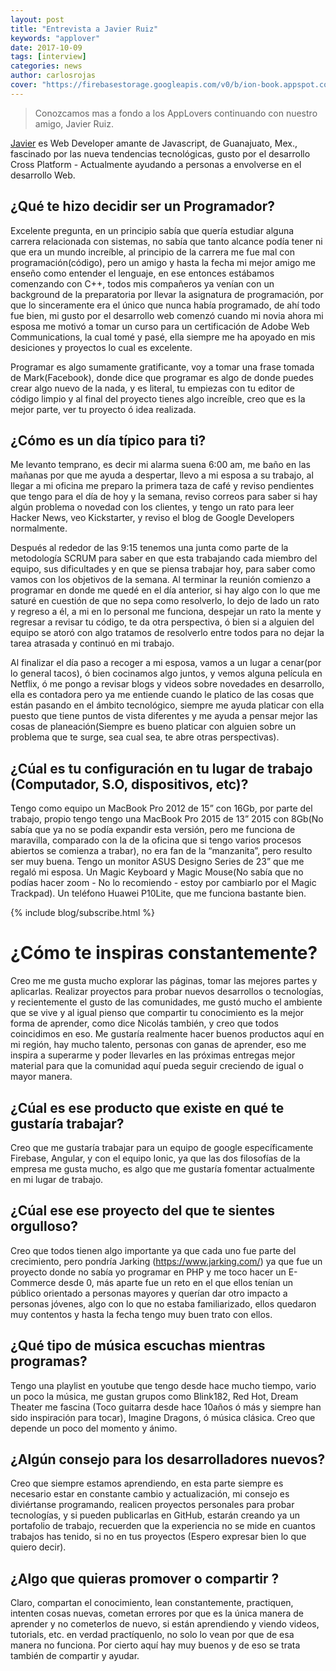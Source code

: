 ```yaml
---
layout: post
title: "Entrevista a Javier Ruiz"
keywords: "applover"
date: 2017-10-09
tags: [interview]
categories: news
author: carlosrojas
cover: "https://firebasestorage.googleapis.com/v0/b/ion-book.appspot.com/o/posts%2F2017-10-09-interview-javierruiz%2Fjavierruiz.png?alt=media&token=68343210-eb19-422c-83b3-59784d5e7f73"
---
```

> Conozcamos mas a fondo a los AppLovers continuando con nuestro amigo, Javier Ruiz.

<amp-img width="1024" height="512" layout="responsive" src="https://firebasestorage.googleapis.com/v0/b/ion-book.appspot.com/o/posts%2F2017-10-09-interview-javierruiz%2Fjavierruiz.png?alt=media&token=68343210-eb19-422c-83b3-59784d5e7f73"></amp-img> 

[Javier](https://twitter.com/_javaruiz) es Web Developer amante de Javascript, de Guanajuato, Mex., fascinado por las nueva tendencias tecnológicas, gusto por el desarrollo Cross Platform - Actualmente ayudando a personas a envolverse en el desarrollo Web.

## ¿Qué te hizo decidir ser un Programador?

Excelente pregunta, en un principio sabía que quería estudiar alguna carrera relacionada con sistemas, no sabía que tanto alcance podía tener ni que era un mundo increíble, al principio de la carrera me fue mal con programación(código), pero un amigo y hasta la fecha mi mejor amigo me enseño como entender el lenguaje, en ese entonces estábamos comenzando con C++, todos mis compañeros ya venían con un background de la preparatoria por llevar la asignatura de programación, por que lo sinceramente era el único que nunca había programado, de ahí todo fue bien, mi gusto por el desarrollo web comenzó cuando mi novia ahora mi esposa me motivó a tomar un curso para un certificación de Adobe Web Communications, la cual tomé y pasé, ella siempre me ha apoyado en mis desiciones y proyectos lo cual es excelente.

Programar es algo sumamente gratificante, voy a tomar una frase tomada de Mark(Facebook), donde dice que programar es algo de donde puedes crear algo nuevo de la nada, y es literal, tu empiezas con tu editor de código limpio y al final del proyecto tienes algo increíble, creo que es la mejor parte, ver tu proyecto ó idea realizada.

## ¿Cómo es un día típico para ti?

Me levanto temprano, es decir mi alarma suena 6:00 am, me baño en las mañanas por que me ayuda a despertar, llevo a mi esposa a su trabajo, al llegar a mi oficina me preparo la primera taza de café y reviso pendientes que tengo para el día de hoy y la semana, reviso correos para saber si hay algún problema o novedad con los clientes, y tengo un rato para leer Hacker News, veo Kickstarter, y reviso el blog de Google Developers normalmente.

Después al rededor de las 9:15 tenemos una junta como parte de la metodología SCRUM para saber en que esta trabajando cada miembro del equipo, sus dificultades y en que se piensa trabajar hoy, para saber como vamos con los objetivos de la semana. Al terminar la reunión comienzo a programar en donde me quedé en el día anterior, si hay algo con lo que me saturé en cuestión de que no sepa como resolverlo, lo dejo de lado un rato y regreso a él, a mi en lo personal me funciona, despejar un rato la mente y regresar a revisar tu código, te da otra perspectiva, ó bien si a alguien del equipo se atoró con algo tratamos de resolverlo entre todos para no dejar la tarea atrasada y continuó en mi trabajo.

Al finalizar el día paso a recoger a mi esposa, vamos a un lugar a cenar(por lo general tacos), ó bien cocinamos algo juntos, y vemos alguna película en Netflix, ó me pongo a revisar blogs y videos sobre novedades en desarrollo, ella es contadora pero ya me entiende cuando le platico de las cosas que están pasando en el ámbito tecnológico, siempre me ayuda platicar con ella puesto que tiene puntos de vista diferentes y me ayuda a pensar mejor las cosas de planeación(Siempre es bueno platicar con alguien sobre un problema que te surge, sea cual sea, te abre otras perspectivas).


## ¿Cúal es tu configuración en tu lugar de trabajo (Computador, S.O, dispositivos, etc)?

<amp-img width="1024" height="768" layout="responsive" src="https://firebasestorage.googleapis.com/v0/b/ion-book.appspot.com/o/posts%2F2017-10-09-interview-javierruiz%2FIMG_20171005_162536_1.jpg?alt=media&token=eefd5a69-21ac-4986-8728-10d4d75dad8b"></amp-img>


<amp-img width="1024" height="111" layout="responsive" src="https://firebasestorage.googleapis.com/v0/b/ion-book.appspot.com/o/posts%2F2017-10-09-interview-javierruiz%2FScreen%20Shot%202017-10-05%20at%2016.26.30.png?alt=media&token=e76f4484-7be2-4534-89f7-dae5d35d4c1f"></amp-img>


<div class="row wrap">
  <div class="col col-100 col-md-33 col-lg-33">
    <amp-img width="720" height="1280" layout="responsive" src="https://firebasestorage.googleapis.com/v0/b/ion-book.appspot.com/o/posts%2F2017-10-09-interview-javierruiz%2FScreenshot_2017-10-05-16-18-01.png?alt=media&token=7aabcd53-7926-4966-ab3e-5127ac9e3c6b"></amp-img>
  </div>
  <div class="col col-100 col-md-33 col-lg-33">
    <amp-img width="720" height="1280" layout="responsive" src="https://firebasestorage.googleapis.com/v0/b/ion-book.appspot.com/o/posts%2F2017-10-09-interview-javierruiz%2FScreenshot_2017-10-05-16-19-29.png?alt=media&token=9fdc2322-5bea-48f5-a32c-8da6150aeb8c"></amp-img>
  </div>
  <div class="col col-100 col-md-33 col-lg-33">
    <amp-img width="720" height="1280" layout="responsive" src="https://firebasestorage.googleapis.com/v0/b/ion-book.appspot.com/o/posts%2F2017-10-09-interview-javierruiz%2FScreenshot_2017-10-05-16-18-16.png?alt=media&token=010272e8-b28d-49f8-adc0-f148b0232f3e"></amp-img>
  </div>
</div>

Tengo como equipo un MacBook Pro 2012 de 15” con 16Gb, por parte del trabajo, propio tengo tengo una MacBook Pro 2015 de 13” 2015 con 8Gb(No sabía que ya no se podía expandir esta versión, pero me funciona de maravilla, comparado con la de la oficina que si tengo varios procesos abiertos se comienza a trabar), no era fan de la “manzanita”, pero resulto ser muy buena. Tengo un monitor ASUS Designo Series de 23” que me regaló mi esposa. Un Magic Keyboard y Magic Mouse(No sabía que no podías hacer zoom - No lo recomiendo - estoy por cambiarlo por el Magic Trackpad). Un teléfono Huawei P10Lite, que me funciona bastante bien.

{% include blog/subscribe.html %}

# ¿Cómo te inspiras constantemente?

Creo me me gusta mucho explorar las páginas, tomar las mejores partes y aplicarlas. Realizar proyectos para probar nuevos desarrollos o tecnologías, y recientemente el gusto de las comunidades, me gustó mucho el ambiente que se vive y al igual pienso que compartir tu conocimiento es la mejor forma de aprender, como dice Nicolás también, y creo que todos coincidimos en eso. Me gustaría realmente hacer buenos productos aquí en mi región, hay mucho talento, personas con ganas de aprender, eso me inspira a superarme y poder llevarles en las próximas entregas mejor material para que la comunidad aquí pueda seguir creciendo de igual o mayor manera.

## ¿Cúal es ese producto que existe en qué te gustaría trabajar?

Creo que me gustaría trabajar para un equipo de google específicamente Firebase, Angular, y con el equipo Ionic, ya que las dos filosofías de la empresa me gusta mucho, es algo que me gustaría fomentar actualmente en mi lugar de trabajo.

## ¿Cúal ese ese proyecto del que te sientes orgulloso?

Creo que todos tienen algo importante ya que cada uno fue parte del crecimiento, pero pondría Jarking (https://www.jarking.com/) ya que fue un proyecto donde no sabía yo programar en PHP y me toco hacer un E-Commerce desde 0, más aparte fue un reto en el que ellos tenían un público orientado a personas mayores y querían dar otro impacto a personas jóvenes, algo con lo que no estaba familiarizado, ellos quedaron muy contentos y hasta la fecha tengo muy buen trato con ellos.

<amp-img width="1024" height="768" layout="responsive" src="https://firebasestorage.googleapis.com/v0/b/ion-book.appspot.com/o/posts%2F2017-10-09-interview-javierruiz%2FScreen%20Shot%202017-10-05%20at%2016.01.24.png?alt=media&token=932b9e5d-eab1-4054-a129-7518eb2e42ac"></amp-img>

<amp-img width="1024" height="768" layout="responsive" src="https://firebasestorage.googleapis.com/v0/b/ion-book.appspot.com/o/posts%2F2017-10-09-interview-javierruiz%2FScreen%20Shot%202017-10-05%20at%2016.00.10.png?alt=media&token=607e57f2-326f-45da-984d-87fe744d5878"></amp-img>

<amp-img width="1024" height="768" layout="responsive" src="https://firebasestorage.googleapis.com/v0/b/ion-book.appspot.com/o/posts%2F2017-10-09-interview-javierruiz%2FScreen%20Shot%202017-10-05%20at%2016.00.59.png?alt=media&token=d28cbf3b-aec1-46ab-b32b-d74996accf2c"></amp-img>

## ¿Qué tipo de música escuchas mientras programas?

Tengo una playlist en youtube que tengo desde hace mucho tiempo, vario un poco la música, me gustan grupos como Blink182, Red Hot, Dream Theater me fascina (Toco guitarra desde hace 10años ó más y siempre han sido inspiración para tocar), Imagine Dragons, ó música clásica. Creo que depende un poco del momento y ánimo.

## ¿Algún consejo para los desarrolladores nuevos?

Creo que siempre estamos aprendiendo, en esta parte siempre es necesario estar en constante cambio y actualización, mi consejo es diviértanse programando, realicen proyectos personales para probar tecnologías, y si pueden publicarlas en GitHub, estarán creando ya un portafolio de trabajo, recuerden que la experiencia no se mide en cuantos trabajos has tenido, si no en tus proyectos (Espero expresar bien lo que quiero decir).

## ¿Algo que quieras promover o compartir ?

Claro, compartan el conocimiento, lean constantemente, practiquen, intenten cosas nuevas, cometan errores por que es la única manera de aprender y no cometerlos de nuevo, si están aprendiendo y viendo videos, tutorials, etc. en verdad practíquenlo, no solo lo vean por que de esa manera no funciona. Por cierto aquí hay muy buenos y de eso se trata también de compartir y ayudar.